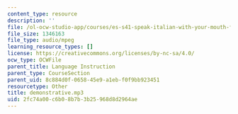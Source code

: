 ```yaml
---
content_type: resource
description: ''
file: /ol-ocw-studio-app/courses/es-s41-speak-italian-with-your-mouth-full-spring-2012/2fc74a00c6b08b7b3b25968d8d2964ae_demonstrative.mp3
file_size: 1346163
file_type: audio/mpeg
learning_resource_types: []
license: https://creativecommons.org/licenses/by-nc-sa/4.0/
ocw_type: OCWFile
parent_title: Language Instruction
parent_type: CourseSection
parent_uid: 8c884d0f-0658-45e9-a1eb-f0f9bb923451
resourcetype: Other
title: demonstrative.mp3
uid: 2fc74a00-c6b0-8b7b-3b25-968d8d2964ae
---
```

